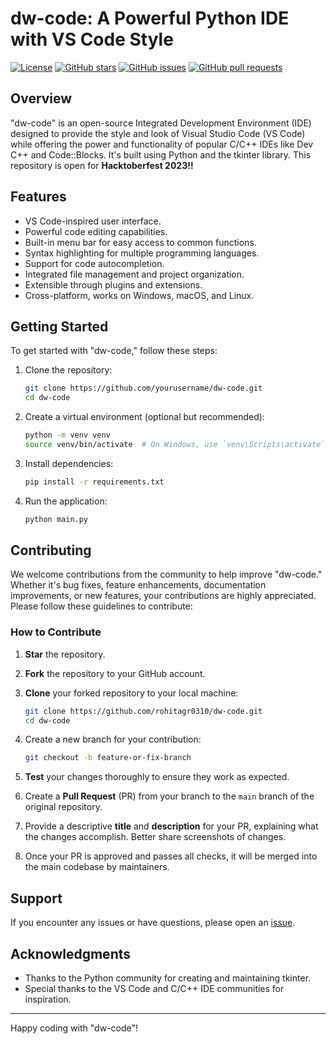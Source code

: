 # dw-code: A Powerful Python IDE with VS Code Style

[![License](https://img.shields.io/badge/license-MIT-blue.svg)](https://github.com/rohitagr0310/dw-code/blob/master/LICENSE)
[![GitHub stars](https://img.shields.io/github/stars/rohitagr0310/dw-code.svg)](https://github.com/rohitagr0310/dw-code/stargazers)
[![GitHub issues](https://img.shields.io/github/issues/rohitagr0310/dw-code.svg)](https://github.com/rohitagr0310/dw-code/issues)
[![GitHub pull requests](https://img.shields.io/github/issues-pr/rohitagr0310/dw-code.svg)](https://github.com/rohitagr0310/dw-code/pulls)

## Overview

"dw-code" is an open-source Integrated Development Environment (IDE) designed to provide the style and look of Visual Studio Code (VS Code) while offering the power and functionality of popular C/C++ IDEs like Dev C++ and Code::Blocks. It's built using Python and the tkinter library. This repository is open for **Hacktoberfest 2023!!**


## Features

- VS Code-inspired user interface.
- Powerful code editing capabilities.
- Built-in menu bar for easy access to common functions.
- Syntax highlighting for multiple programming languages.
- Support for code autocompletion.
- Integrated file management and project organization.
- Extensible through plugins and extensions.
- Cross-platform, works on Windows, macOS, and Linux.

## Getting Started

To get started with "dw-code," follow these steps:

1. Clone the repository:

   ```bash
   git clone https://github.com/yourusername/dw-code.git
   cd dw-code
   ```

2. Create a virtual environment (optional but recommended):

   ```bash
   python -m venv venv
   source venv/bin/activate  # On Windows, use `venv\Scripts\activate`
   ```

3. Install dependencies:

   ```bash
   pip install -r requirements.txt
   ```

4. Run the application:

   ```bash
   python main.py
   ```

## Contributing

We welcome contributions from the community to help improve "dw-code." Whether it's bug fixes, feature enhancements, documentation improvements, or new features, your contributions are highly appreciated. Please follow these guidelines to contribute:

### How to Contribute

1. **Star**  the repository.

2. **Fork** the repository to your GitHub account.

3. **Clone** your forked repository to your local machine:

   ```bash
   git clone https://github.com/rohitagr0310/dw-code.git
   cd dw-code
   ```

4. Create a new branch for your contribution:

   ```bash
   git checkout -b feature-or-fix-branch
   ```

5. **Test** your changes thoroughly to ensure they work as expected.

6. Create a **Pull Request** (PR) from your branch to the `main` branch of the original repository.

7. Provide a descriptive **title** and **description** for your PR, explaining what the changes accomplish. Better share screenshots of changes.

8. Once your PR is approved and passes all checks, it will be merged into the main codebase by maintainers.

## Support

If you encounter any issues or have questions, please open an [issue](https://github.com/rohitagr0310/dw-code/issues).

## Acknowledgments

- Thanks to the Python community for creating and maintaining tkinter.
- Special thanks to the VS Code and C/C++ IDE communities for inspiration.

---

Happy coding with "dw-code"!
